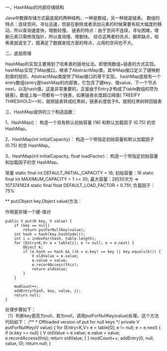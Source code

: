 一，HashMap的内部存储结构

Java中数据存储方式最底层的两种结构，一种是数组，另一种就是链表。
数组的特点：连续空间，寻址迅速，但是在删除或者添加元素的时候需要有较大幅度的移动，所以查询速度快，增删较慢。
链表的特点：由于空间不连续，寻址困难，增删元素只需修改指针，所以查询慢、增删快。
综合这两者的优点，摒弃缺点，哈希表就诞生了，既满足了数据查找方面的特点，占用的空间也不大。

二、底层原理

HashMap的实现主要用到了哈希表的链地址法。即使用数组+链表的方式实现。
hashMap实现了Map接口，继承了AbstractMap类。其中Map接口定义了键映射到值的规则，AbstractMap类提供了Map接口的骨干实现。
hashMap底层有一个entry数组(entry是hashMap的内部类，它包含了键key、值value、下一个节点next，以及hash值，这是非常重要的，正是由于Entry才构成了table数组的项为链表)，数组上每一项都有一个链表，如果链表长度超过阀值( TREEIFY THRESHOLD==8)，就把链表转成红黑树，链表长度低于6，就把红黑树转回链表

三、HashMap提供的三个构造函数：

1、HashMap()：
构造一个具有默认初始容量 (16) 和默认加载因子 (0.75) 的空 HashMap。

2、HashMap(int initialCapacity)：
构造一个带指定初始容量和默认加载因子 (0.75) 的空 HashMap。

3、HashMap(int initialCapacity, float loadFactor)：
构造一个带指定初始容量和加载因子的空 HashMap。

常量
static final int DEFAULT_INITIAL_CAPACITY = 16;
初始容量：16
static final int MAXIMUM_CAPACITY = 1 << 30;
最大容量：2的30次方 => 1073741824
static final float DEFAULT_LOAD_FACTOR = 0.75f;
负载因子：75%

** put(Object key,Object value)方法：

作用是存储一个键-值对

    public V put(K key, V value) {
        if (key == null)
            return putForNullKey(value);
        int hash = hash(key.hashCode());
        int i = indexFor(hash, table.length);
        for (Entry<K,V> e = table[i]; e != null; e = e.next) {
            Object k;
            if (e.hash == hash && ((k = e.key) == key || key.equals(k))) {
                V oldValue = e.value;
                e.value = value;
                e.recordAccess(this);
                return oldValue;
            }
        }

        modCount++;
        addEntry(hash, key, value, i);
        return null;
    }
 
 处理步骤如下：<br/>
 （1）判断key是否为null，若为null，调用putForNullKey(value)处理。这个方法代码如下：
     /**
      * Offloaded version of put for null keys
      */
     private V putForNullKey(V value) {
         for (Entry<K,V> e = table[0]; e != null; e = e.next) {
             if (e.key == null) {
                 V oldValue = e.value;
                 e.value = value;
                 e.recordAccess(this);
                 return oldValue;
             }
         }
         modCount++;
         addEntry(0, null, value, 0);
         return null;
     }


